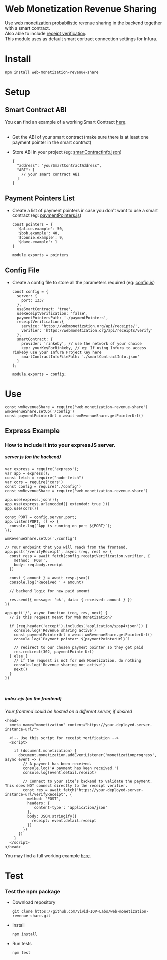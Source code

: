 # Web Monetization Revenue Sharing

Use [web monetization](https://webmonetization.org) probabilistic revenue sharing in the backend together with a smart contract. <br>
Also able to include [receipt verification](https://webmonetization.org/docs/receipt-verifier).<br>
This module uses as default smart contract connection settings for Infura.

# Install
    
    npm install web-monetization-revenue-share

# Setup

## Smart Contract ABI
  You can find an example of a working Smart Contract [here](https://github.com/Vivid-IOV-Labs/revenue-share-smart-contract). <br><br>

  - Get the ABI of your smart contract (make sure there is at least one payment pointer in the smart contract)
  - Store ABI in your project (eg: [smartContractInfo.json](https://github.com/Vivid-IOV-Labs/web-monetization-revenue-share/blob/master/smartContractInfo.example.json))


        {
          "address": "yourSmartContractAddress",
          "ABI": [
            // your smart contract ABI
          ]
        }

## Payment Pointers List
  - Create a list of payment pointers in case you don't want to use a smart contract (eg: [paymentPointers.js](https://github.com/Vivid-IOV-Labs/web-monetization-revenue-share/blob/master/paymentPointers.example.js))

        const pointers = {
          '$alice.example': 50,
          '$bob.example': 40,
          '$connie.example': 9,
          '$dave.example': 1
        }

        module.exports = pointers

## Config File
  - Create a config file to store all the parameters required (eg: [config.js](https://github.com/Vivid-IOV-Labs/web-monetization-revenue-share/blob/master/config.example.js))

        const config = {
          server: {
            port: 1337
          },
          useSmartContract: 'true',
          useReceiptVerification: 'false',
          paymentPointersPath: './paymentPointers',
          receiptVerification:{ 
            service: 'https://webmonetization.org/api/receipts/',
            verifier: 'https://webmonetization.org/api/receipts/verify'
          },
          smartContract: {
            provider: 'rinkeby', // use the network of your choice
            key: yourKeyForRinkeby, // eg: If using Infura to access rinkeby use your Infura Project Key here 
            smartContractInfoFilePath: './smartContractInfo.json'
          }
        };
      
        module.exports = config;


# Use

    const wmRevenueShare = require('web-monetization-revenue-share')
    wmRevenueShare.setUp('/config')
    const paymentPointerUrl = await wmRevenueShare.getPointerUrl()


## Express Example 
### How to include it into your expressJS server.
##### server.js (on the backend)


    var express = require('express');
    var app = express();
    const fetch = require("node-fetch");
    var cors = require('cors')
    const config = require('./config')
    const wmRevenueShare = require('web-monetization-revenue-share')

    app.use(express.json());
    app.use(express.urlencoded({ extended: true }))
    app.use(cors())

    const PORT = config.server.port;
    app.listen(PORT, () => {
      console.log(`App is running on port ${PORT}`);
    });

    wmRevenueShare.setUp('./config')

    // Your endpoint that you will reach from the frontend.
    app.post('/verifyReceipt', async (req, res) => {
      const resp = await fetch(config.receiptVerification.verifier, {
        method: 'POST',
        body: req.body.receipt
      })

      const { amount } = await resp.json()
      console.log('Received ' + amount)

      // backend logic for new paid amount

      res.send({ message: 'ok', data: { received: amount } })
    })

    app.get('/', async function (req, res, next) {
      // is this request meant for Web Monetization?
      
      if (req.header('accept').includes('application/spsp4+json')) {
        console.log('Revenue sharing active')
        const paymentPointerUrl = await wmRevenueShare.getPointerUrl()
        console.log(`Payment pointer: ${paymentPointerUrl}`)

        // redirect to our chosen payment pointer so they get paid
        res.redirect(302, paymentPointerUrl)
      } else {
        // if the request is not for Web Monetization, do nothing
        console.log('Revenue sharing not active')
        next()
      }
    })

<br>

##### index.ejs (on the frontend) 
_Your frontend could be hosted on a different server, if desired_


    <head>
      <meta name="monetization" content="https://your-deployed-server-instance-url/">  
      
      <!-- Use this script for receipt verification -->
      <script>

        if (document.monetization) {
          document.monetization.addEventListener('monetizationprogress', async event => {
            // A payment has been received.
            console.log('A payment has been received.')
            console.log(event.detail.receipt)

            // Connect to your site’s backend to validate the payment. This does NOT connect directly to the receipt verifier.
            const res = await fetch('https://your-deployed-server-instance-url/verifyReceipt', {
              method: 'POST',
              headers: {
                'content-type': 'application/json'
              },
              body: JSON.stringify({
                receipt: event.detail.receipt
              })
            })
          })
        }
      </script>
    </head>


You may find a full working example [here](https://github.com/Vivid-IOV-Labs/wm-server-demo).


# Test
### Test the npm package
  - Download repository

        git clone https://github.com/Vivid-IOV-Labs/web-monetization-revenue-share.git
  
  - Install
    
        npm install

  - Run tests

        npm test